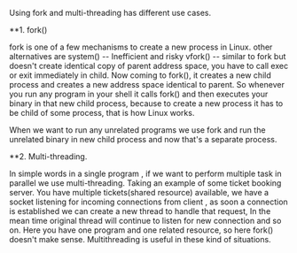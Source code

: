 
Using fork and multi-threading has different use cases.

**1. fork()

fork is one of a few mechanisms to create a new process in Linux.
other alternatives are
system() -- Inefficient and risky
vfork() -- similar to fork but doesn't create identical copy of parent address
space, you have to call exec or exit immediately in child.
Now coming to fork(), it creates a new child process and creates a new address space identical to parent.
So whenever you run any program in your shell it calls fork() and then executes your binary in that new child process, because to create a new process it has to be child of some process, that is how Linux works.

When we want to run any unrelated programs we use fork and run the unrelated binary in new child process and now that's a separate process.

**2. Multi-threading.

In simple words in a single program , if we want to perform multiple task in parallel we use multi-threading.
Taking an example of some ticket booking server. You have multiple tickets(shared resource) available, we have a socket listening for incoming connections from client , as soon a connection is established we can create a new thread to handle that request, In the mean time original thread will continue to listen for new connection and so on. Here you have one program and one related resource, so here fork() doesn't make sense. Multithreading is useful in these kind of situations.
